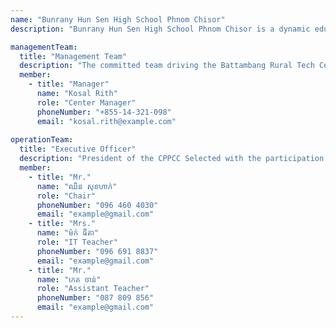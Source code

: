 ```yaml
---
name: "Bunrany Hun Sen High School Phnom Chisor"
description: "Bunrany Hun Sen High School Phnom Chisor is a dynamic educational institution that provides opportunities for students to gain knowledge, skills, and virtues. The high school has a good learning environment, experienced teachers, and modern learning equipment. The curriculum is designed in accordance with national and international educational standards to provide students with a broad knowledge base. In addition, the high school also provides opportunities for students to participate in social and sports activities."

managementTeam:
  title: "Management Team"
  description: "The committed team driving the Battambang Rural Tech Center."
  member:
    - title: "Manager"
      name: "Kosal Rith"
      role: "Center Manager"
      phoneNumber: "+855-14-321-098"
      email: "kosal.rith@example.com"
 
operationTeam:
  title: "Executive Officer"
  description: "President of the CPPCC Selected with the participation of the high school management and the team in charge of construction and commissioning According to the public high school of KPT."
  member:
    - title: "Mr."
      name: "ឈិន សុខហាក់"
      role: "Chair"
      phoneNumber: "096 460 4030"
      email: "example@gmail.com"
    - title: "Mrs."
      name: "ម៉ក់ ធីតា"
      role: "IT Teacher"
      phoneNumber: "096 691 8837"
      email: "example@gmail.com"
    - title: "Mr."
      name: "កេត ចាន់"
      role: "Assistant Teacher"
      phoneNumber: "087 809 856"
      email: "example@gmail.com"
---
```

